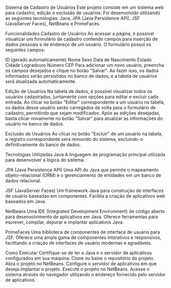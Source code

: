 Sistema de Cadastro de Usuários
Este projeto consiste em um sistema web para cadastro, edição e exclusão de usuários. 
Foi desenvolvido utilizando as seguintes tecnologias: Java, JPA (Java Persistence API), JSF (JavaServer Faces), NetBeans e PrimeFaces.

Funcionalidades
Cadastro de Usuários
Ao acessar a página, é possível visualizar um formulário de cadastro contendo campos para inserção de dados pessoais e de endereço de um usuário. 
O formulário possui os seguintes campos:

ID (gerado automaticamente)
Nome
Sexo
Data de Nascimento
Estado
Cidade
Logradouro
Número
CEP
Para adicionar um novo usuário, preencha os campos desejados e clique no botão "Salvar". Ao fazer isso, os dados informados serão persistidos no banco de dados, 
e a tabela de usuários será atualizada automaticamente.

Edição de Usuários
Na tabela de dados, é possível visualizar todos os usuários cadastrados, juntamente com opções para editar e excluir cada entrada. 
Ao clicar no botão "Editar" correspondente a um usuário na tabela, os dados desse usuário serão carregados de volta para o formulário de cadastro, 
permitindo que sejam modificados. Após as edições desejadas, basta clicar novamente no botão "Salvar" para atualizar as informações do usuário no banco de dados.

Exclusão de Usuários
Ao clicar no botão "Excluir" de um usuário na tabela, o registro correspondente será removido do sistema, excluindo-o definitivamente do banco de dados.

Tecnologias Utilizadas
Java
A linguagem de programação principal utilizada para desenvolver a lógica do sistema.

JPA (Java Persistence API)
Uma API do Java que permite o mapeamento objeto-relacional (ORM) e o gerenciamento de entidades em um banco de dados relacional.

JSF (JavaServer Faces)
Um framework Java para construção de interfaces de usuário baseadas em componentes. Facilita a criação de aplicativos web baseados em Java.

NetBeans
Uma IDE (Integrated Development Environment) de código aberto para desenvolvimento de aplicativos em Java. Oferece ferramentas para escrever, compilar, 
depurar e implantar aplicativos Java.

PrimeFaces
Uma biblioteca de componentes de interface de usuário para JSF. Oferece uma ampla gama de componentes interativos e responsivos, 
facilitando a criação de interfaces de usuário modernas e agradáveis.

Como Executar
Certifique-se de ter o Java e o servidor de aplicativos configurados em sua máquina.
Clone ou baixe o repositório do projeto.
Abra o projeto no NetBeans.
Configure o servidor de aplicativos em que deseja implantar o projeto.
Execute o projeto no NetBeans.
Acesse o sistema através do navegador utilizando o endereço fornecido pelo servidor de aplicativos.